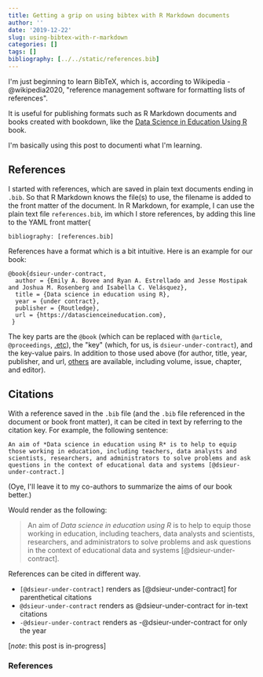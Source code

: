 ```yaml
---
title: Getting a grip on using bibtex with R Markdown documents
author: ''
date: '2019-12-22'
slug: using-bibtex-with-r-markdown
categories: []
tags: []
bibliography: [../../static/references.bib]
---
```


I'm just beginning to learn BibTeX, which is, according to Wikipedia -@wikipedia2020, "reference management software for formatting lists of references".

It is useful for publishing formats such as R Markdown documents and books created with bookdown, like the [Data Science in Education Using R](https://en.wikipedia.org/wiki/BibTeX) book.

I'm basically using this post to documenti what I'm learning.

## References

I started with references, which are saved in plain text documents ending in `.bib`. So that R Markdown knows the file(s) to use, the filename is added to the front matter of the document. In R Markdown, for example, I can use the plain text file `references.bib`, im which I store references, by adding this line to the YAML front matter{

`bibliography: [references.bib]`

References have a format which is a bit intuitive. Here is an example for our book:

```{code}
@book{dsieur-under-contract,
  author = {Emily A. Bovee and Ryan A. Estrellado and Jesse Mostipak and Joshua M. Rosenberg and Isabella C. Velásquez},
  title = {Data science in education using R},
  year = {under contract},
  publisher = {Routledge},
  url = {https://datascienceineducation.com},
 }
```

The key parts are the `@book` (which can be replaced with `@article`, `@proceedings`, [.etc](http://bib-it.sourceforge.net/help/fieldsAndEntryTypes.php#Entries)), the "key" (which, for us, is `dsieur-under-contract`), and the key-value pairs. In addition to those used above (for author, title, year, publisher, and url, [others](http://bib-it.sourceforge.net/help/fieldsAndEntryTypes.php#Fields) are available, including volume, issue, chapter, and editor).

## Citations

With a reference saved in the `.bib` file (and the `.bib` file referenced in the document or book front matter), it can be cited in text by referring to the citation key. For example, the following sentence:

```{code}
An aim of *Data science in education using R* is to help to equip those working in education, including teachers, data analysts and scientists, researchers, and administrators to solve problems and ask questions in the context of educational data and systems [@dsieur-under-contract.]
```

(Oye, I'll leave it to my co-authors to summarize the aims of our book better.)

Would render as the following:

> An aim of *Data science in education using R* is to help to equip those working
in education, including teachers, data analysts and scientists, researchers, and
administrators to solve problems and ask questions in the context of educational
data and systems [@dsieur-under-contract].

References can be cited in different way.

- `[@dsieur-under-contract]` renders as [@dsieur-under-contract] for parenthetical citations
- `@dsieur-under-contract` renders as @dsieur-under-contract for in-text citations
- `-@dsieur-under-contract` renders as -@dsieur-under-contract for only the year

[*note*: this post is in-progress]

### References

